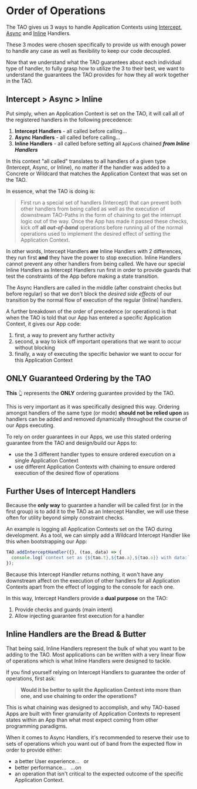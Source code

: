 # Order of Operations

The TAO gives us 3 ways to handle Application Contexts using [Intercept](intercept-handlers.md),
[Async](async-handlers.md) and [Inline](inline-handlers.md) Handlers.

These 3 modes were chosen specifically to provide us with enough power to handle any case
as well as flexibility to keep our code decoupled.

Now that we understand what the TAO guarantees about each individual type of handler, to fully
grasp how to utilize the 3 to their best, we want to understand the guarantees the TAO provides
for how they all work together in the TAO.

## Intercept > Async > Inline

Put simply, when an Application Context is set on the TAO, it will call all of the registered
handlers in the following precedence:

1. **Intercept Handlers** - all called before calling…
2. **Async Handlers** - all called before calling…
3. **Inline Handlers** - all called before setting all `AppCon`s chained _**from Inline Handlers**_

In this context "all called" translates to all handlers of a given type (Intercept, Async, or
Inline), no matter if the handler was added to a Concrete or Wildcard that matches the
Application Context that was set on the TAO.

In essence, what the TAO is doing is:

> First run a special set of handlers (Intercept) that can prevent both other handlers from
> being called as well as the execution of downstream TAO-Paths in the form of chaining
> to get the interrupt logic out of the way.  Once the App has made it passed these checks,
> kick off **all _out-of-band_** operations before running all of the normal operations used
> to implement the desired effect of setting the Application Context.

In other words, Intercept Handlers _**are**_ Inline Handlers with 2 differences, they run
first **and** they have the power to stop execution.  Inline Handlers cannot prevent any other
handlers from being called.  We have our special Inline Handlers as Intercept Handlers run
first in order to provide guards that test the constraints of the App before making a
state transition.

The Async Handlers are called in the middle (after constraint checks but before regular)
so that we don't block the _desired side effects_ of our transition by the normal flow
of execution of the regular (Inline) handlers.

A further breakdown of the order of precedence (or operations) is that when the TAO is told
that our App has entered a specific Application Context, it gives our App code:

1. first, a way to prevent any further activity
2. second, a way to kick off important operations that we want to occur without blocking
3. finally, a way of executing the specific behavior we want to occur for this Application
  Context

## ONLY Guaranteed Ordering by the TAO

**This** :point_up_2: represents the **ONLY** ordering guarantee provided by the TAO.

This is very important as it was specifically designed this way.  Ordering amongst handlers
of the same type (or mode) **should not be relied upon** as handlers can be added and
removed dynamically throughout the course of our Apps executing.

To rely on order guarantees in our Apps, we use this stated ordering guarantee from the
TAO and design/build our Apps to:

* use the 3 different handler types to ensure ordered execution on a single Application
  Context
* use different Application Contexts with chaining to ensure ordered execution of the
  desired flow of operations

## Further Uses of Intercept Handlers

Because the **only way** to guarantee a handler will be called first (or in the first group)
is to add it to the TAO as an Intercept Handler, we will use these often for utility beyond
simply constraint checks.

An example is logging all Application Contexts set on the TAO during development.  As a
tool, we can simply add a Wildcard Intercept Handler like this when bootstrapping our
App:

```javascript
TAO.addInterceptHandler({}, (tao, data) => {
  console.log(`context set as {${tao.t},${tao.a},${tao.o}} with data:`, data);
});
```

Because this Intercept Handler returns nothing, it won't have any downstream affect
on the execution of other handlers for all Application Contexts apart from the effect
of logging to the console for each one.

In this way, Intercept Handlers provide a **dual purpose** on the TAO:

1. Provide checks and guards (main intent)
1. Allow injecting guarantee first execution for a handler

## Inline Handlers are the Bread & Butter

That being said, Inline Handlers represent the bulk of what you want to be adding to
the TAO.  Most applications can be written with a very linear flow of operations which
is what Inline Handlers were designed to tackle.

If you find yourself relying on Intercept Handlers to guarantee the order of operations,
first ask:

> **Would it be better to split the Application Context into more than one, and use
> chaining to order the operations?**

This is what chaining was designed to accomplish, and why TAO-based Apps are built
with finer granularity of Application Contexts to represent states within an App
than what most expect coming from other programming paradigms.

When it comes to Async Handlers, it's recommended to reserve their use to sets of
operations which you want out of band from the expected flow in order to provide either:

* a better User experience…  
  or
* better performance…  
  …on
* an operation that isn't critical to the expected outcome of the specific Application
  Context.
